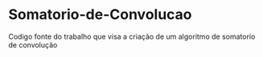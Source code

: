 # Somatorio-de-Convolucao
Codigo fonte do trabalho que visa a criação de um algoritmo de somatorio de convolução
